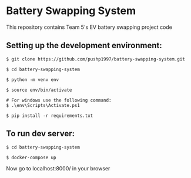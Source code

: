 # Battery Swapping System
This repository contains Team 5's EV battery swapping project code

## Setting up the development environment:
```
$ git clone https://github.com/pushp1997/battery-swapping-system.git

$ cd battery-swapping-system

$ python -m venv env

$ source env/bin/activate

# For windows use the following command:
$ .\env\Scripts\Activate.ps1

$ pip install -r requirements.txt
```

## To run dev server:
```
$ cd battery-swapping-system

$ docker-compose up
```

Now go to localhost:8000/ in your browser
